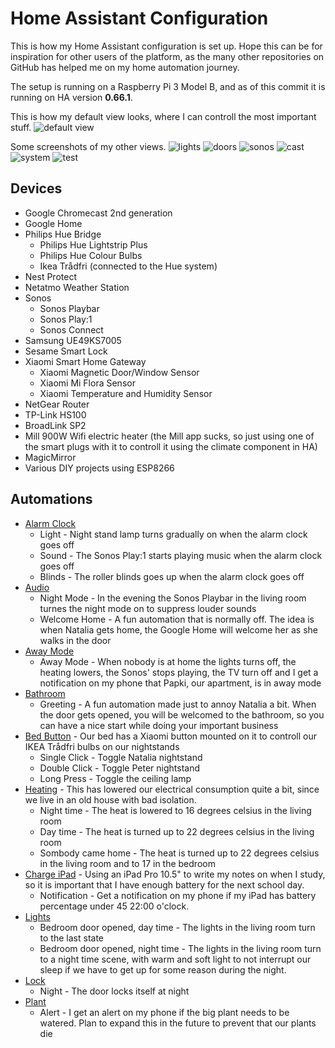 # Home Assistant Configuration
This is how my Home Assistant configuration is set up. Hope this can be for inspiration for other users of the platform, as the many other repositories on GitHub has helped me on my home automation journey.

The setup is running on a Raspberry Pi 3 Model B, and as of this commit it is running on HA version __0.66.1__.

This is how my default view looks, where I can controll the most important stuff.
![default view](https://github.com/petrepa/Home-AssistantConfig/blob/master/screenshots/1_default_view.png)

Some screenshots of my other views.
![lights](https://github.com/petrepa/Home-AssistantConfig/blob/master/screenshots/2_lights.png)
![doors](https://github.com/petrepa/Home-AssistantConfig/blob/master/screenshots/3_doors.png)
![sonos](https://github.com/petrepa/Home-AssistantConfig/blob/master/screenshots/4_sonos_2.png)
![cast](https://github.com/petrepa/Home-AssistantConfig/blob/master/screenshots/5_cast.png)
![system](https://github.com/petrepa/Home-AssistantConfig/blob/master/screenshots/6_system.png)
![test](https://github.com/petrepa/Home-AssistantConfig/blob/master/screenshots/7_test.png)

## Devices

- Google Chromecast 2nd generation
- Google Home
- Philips Hue Bridge
  - Philips Hue Lightstrip Plus
  - Philips Hue Colour Bulbs
  - Ikea Trådfri (connected to the Hue system)
- Nest Protect
- Netatmo Weather Station
- Sonos
  - Sonos Playbar
  - Sonos Play:1
  - Sonos Connect
- Samsung UE49KS7005
- Sesame Smart Lock
- Xiaomi Smart Home Gateway
  - Xiaomi Magnetic Door/Window Sensor
  - Xiaomi Mi Flora Sensor
  - Xiaomi Temperature and Humidity Sensor
- NetGear Router
- TP-Link HS100
- BroadLink SP2
- Mill 900W Wifi electric heater (the Mill app sucks, so just using one of the smart plugs with it to controll it using the climate component in HA)
- MagicMirror
- Various DIY projects using ESP8266

## Automations
* [Alarm Clock](https://github.com/petrepa/Home-AssistantConfig/blob/master/automations/alarm_clock.yaml)
  * Light - Night stand lamp turns gradually on when the alarm clock goes off
  * Sound - The Sonos Play:1 starts playing music when the alarm clock goes off
  * Blinds - The roller blinds goes up when the alarm clock goes off
* [Audio](https://github.com/petrepa/Home-AssistantConfig/blob/master/automations/audio.yaml)
  * Night Mode - In the evening the Sonos Playbar in the living room turnes the night mode on to suppress louder sounds
  * Welcome Home - A fun automation that is normally off. The idea is when Natalia gets home, the Google Home will welcome her as she walks in the door
* [Away Mode](https://github.com/petrepa/Home-AssistantConfig/blob/master/automations/away_mode.yaml)
  * Away Mode - When nobody is at home the lights turns off, the heating lowers, the Sonos' stops playing, the TV turn off and I get a notification on my phone that Papki, our apartment, is in away mode
* [Bathroom](https://github.com/petrepa/Home-AssistantConfig/blob/master/automations/bathroom.yaml)
  * Greeting - A fun automation made just to annoy Natalia a bit. When the door gets opened, you will be welcomed to the bathroom, so you can have a nice start while doing your important business
* [Bed Button](https://github.com/petrepa/Home-AssistantConfig/blob/master/automations/bed_button.yaml) - Our bed has a Xiaomi button mounted on it to controll our IKEA Trådfri bulbs on our nightstands
  * Single Click - Toggle Natalia nightstand
  * Double Click - Toggle Peter nightstand
  * Long Press - Toggle the ceiling lamp
* [Heating](https://github.com/petrepa/Home-AssistantConfig/blob/master/automations/heation.yaml) - This has lowered our electrical consumption quite a bit, since we live in an old house with bad isolation. 
  * Night time - The heat is lowered to 16 degrees celsius in the living room
  * Day time - The heat is turned up to 22 degrees celsius in the living room
  * Sombody came home - The heat is turned up to 22 degrees celsius in the living room and to 17 in the bedroom
* [Charge iPad](https://github.com/petrepa/Home-AssistantConfig/blob/master/automations/ipad_notification.yaml) - Using an iPad Pro 10.5" to write my notes on when I study, so it is important that I have enough battery for the next school day.
  * Notification - Get a notification on my phone if my iPad has battery percentage under 45 22:00 o'clock.
* [Lights](https://github.com/petrepa/Home-AssistantConfig/blob/master/automations/lights.yaml)
   * Bedroom door opened, day time - The lights in the living room turn to the last state
   * Bedroom door opened, night time - The lights in the living room turn to a night time scene, with warm and soft light to not interrupt our sleep if we have to get up for some reason during the night.
* [Lock](https://github.com/petrepa/Home-AssistantConfig/blob/master/automations/lock.yaml)
  * Night - The door locks itself at night
* [Plant](https://github.com/petrepa/Home-AssistantConfig/blob/master/automations/plant_alert.yaml)
  * Alert - I get an alert on my phone if the big plant needs to be watered. Plan to expand this in the future to prevent that our plants die
  
